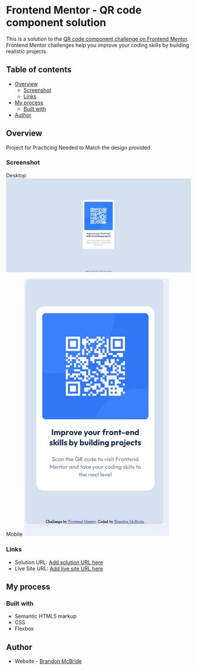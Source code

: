 # Frontend Mentor - QR code component solution

This is a solution to the [QR code component challenge on Frontend Mentor](https://www.frontendmentor.io/challenges/qr-code-component-iux_sIO_H). Frontend Mentor challenges help you improve your coding skills by building realistic projects.

## Table of contents

- [Overview](#overview)
  - [Screenshot](#screenshot)
  - [Links](#links)
- [My process](#my-process)
  - [Built with](#built-with)
- [Author](#author)

## Overview

Project for Practicing Needed to Match the design provided.

### Screenshot

Desktop
![](./desktop.jpeg)

Mobile
![](./mobile.png)

### Links

- Solution URL: [Add solution URL here](https://github.com/Brandon-McBride/fm-qr-code-component)
- Live Site URL: [Add live site URL here](https://brandon-mcbride.github.io/fm-qr-code-component/)

## My process

### Built with

- Semantic HTML5 markup
- CSS
- Flexbox

## Author

- Website - [Brandon McBride](https://www.brandon-mcbride.com)
